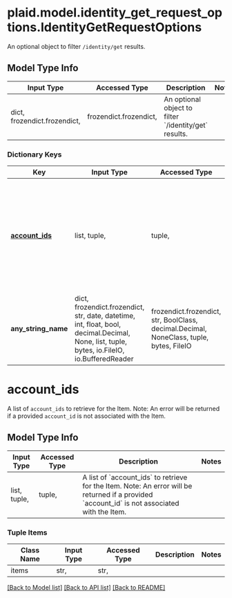 # plaid.model.identity_get_request_options.IdentityGetRequestOptions

An optional object to filter `/identity/get` results.

## Model Type Info
Input Type | Accessed Type | Description | Notes
------------ | ------------- | ------------- | -------------
dict, frozendict.frozendict,  | frozendict.frozendict,  | An optional object to filter &#x60;/identity/get&#x60; results. | 

### Dictionary Keys
Key | Input Type | Accessed Type | Description | Notes
------------ | ------------- | ------------- | ------------- | -------------
**[account_ids](#account_ids)** | list, tuple,  | tuple,  | A list of &#x60;account_ids&#x60; to retrieve for the Item. Note: An error will be returned if a provided &#x60;account_id&#x60; is not associated with the Item. | [optional] 
**any_string_name** | dict, frozendict.frozendict, str, date, datetime, int, float, bool, decimal.Decimal, None, list, tuple, bytes, io.FileIO, io.BufferedReader | frozendict.frozendict, str, BoolClass, decimal.Decimal, NoneClass, tuple, bytes, FileIO | any string name can be used but the value must be the correct type | [optional]

# account_ids

A list of `account_ids` to retrieve for the Item. Note: An error will be returned if a provided `account_id` is not associated with the Item.

## Model Type Info
Input Type | Accessed Type | Description | Notes
------------ | ------------- | ------------- | -------------
list, tuple,  | tuple,  | A list of &#x60;account_ids&#x60; to retrieve for the Item. Note: An error will be returned if a provided &#x60;account_id&#x60; is not associated with the Item. | 

### Tuple Items
Class Name | Input Type | Accessed Type | Description | Notes
------------- | ------------- | ------------- | ------------- | -------------
items | str,  | str,  |  | 

[[Back to Model list]](../../README.md#documentation-for-models) [[Back to API list]](../../README.md#documentation-for-api-endpoints) [[Back to README]](../../README.md)

